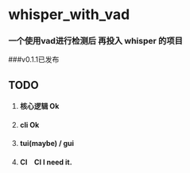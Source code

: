 # whisper_with_vad
### 一个使用vad进行检测后 再投入 whisper 的项目
###v0.1.1已发布
## TODO
1. #### 核心逻辑 Ok
2. #### cli Ok
3. #### tui(maybe) / gui
4. #### CI　CI I need it.
